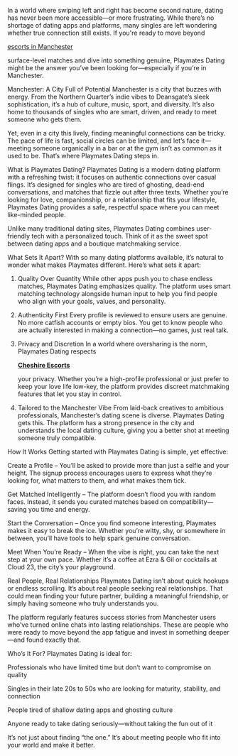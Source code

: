 In a world where swiping left and right has become second nature, dating has never been more accessible—or more frustrating. While there’s no shortage of dating apps and platforms, many singles are left wondering whether true connection still exists. If you're ready to move beyond <p><a href="https://www.playmatesescorts.co.uk/">escorts in Manchester</a></p>
 surface-level matches and dive into something genuine, Playmates Dating might be the answer you’ve been looking for—especially if you’re in Manchester.

Manchester: A City Full of Potential
Manchester is a city that buzzes with energy. From the Northern Quarter’s indie vibes to Deansgate’s sleek sophistication, it’s a hub of culture, music, sport, and diversity. It’s also home to thousands of singles who are smart, driven, and ready to meet someone who gets them.

Yet, even in a city this lively, finding meaningful connections can be tricky. The pace of life is fast, social circles can be limited, and let’s face it—meeting someone organically in a bar or at the gym isn’t as common as it used to be. That’s where Playmates Dating steps in.

What is Playmates Dating?
Playmates Dating is a modern dating platform with a refreshing twist: it focuses on authentic connections over casual flings. It’s designed for singles who are tired of ghosting, dead-end conversations, and matches that fizzle out after three texts. Whether you’re looking for love, companionship, or a relationship that fits your lifestyle, Playmates Dating provides a safe, respectful space where you can meet like-minded people.

Unlike many traditional dating sites, Playmates Dating combines user-friendly tech with a personalized touch. Think of it as the sweet spot between dating apps and a boutique matchmaking service.

What Sets It Apart?
With so many dating platforms available, it’s natural to wonder what makes Playmates different. Here’s what sets it apart:

1. Quality Over Quantity
While other apps push you to chase endless matches, Playmates Dating emphasizes quality. The platform uses smart matching technology alongside human input to help you find people who align with your goals, values, and personality.

2. Authenticity First
Every profile is reviewed to ensure users are genuine. No more catfish accounts or empty bios. You get to know people who are actually interested in making a connection—no games, just real talk.

3. Privacy and Discretion
In a world where oversharing is the norm, Playmates Dating respects <p><strong><a href="https://www.playmatesescorts.co.uk/cheshire-escorts/">Cheshire Escorts</a></strong></p>
 your privacy. Whether you’re a high-profile professional or just prefer to keep your love life low-key, the platform provides discreet matchmaking features that let you stay in control.

4. Tailored to the Manchester Vibe
From laid-back creatives to ambitious professionals, Manchester’s dating scene is diverse. Playmates Dating gets this. The platform has a strong presence in the city and understands the local dating culture, giving you a better shot at meeting someone truly compatible.

How It Works
Getting started with Playmates Dating is simple, yet effective:

Create a Profile – You’ll be asked to provide more than just a selfie and your height. The signup process encourages users to express what they’re looking for, what matters to them, and what makes them tick.

Get Matched Intelligently – The platform doesn’t flood you with random faces. Instead, it sends you curated matches based on compatibility—saving you time and energy.

Start the Conversation – Once you find someone interesting, Playmates makes it easy to break the ice. Whether you’re witty, shy, or somewhere in between, you’ll have tools to help spark genuine conversation.

Meet When You’re Ready – When the vibe is right, you can take the next step at your own pace. Whether it’s a coffee at Ezra & Gil or cocktails at Cloud 23, the city’s your playground.

Real People, Real Relationships
Playmates Dating isn’t about quick hookups or endless scrolling. It’s about real people seeking real relationships. That could mean finding your future partner, building a meaningful friendship, or simply having someone who truly understands you.

The platform regularly features success stories from Manchester users who’ve turned online chats into lasting relationships. These are people who were ready to move beyond the app fatigue and invest in something deeper—and found exactly that.

Who’s It For?
Playmates Dating is ideal for:

Professionals who have limited time but don’t want to compromise on quality

Singles in their late 20s to 50s who are looking for maturity, stability, and connection

People tired of shallow dating apps and ghosting culture

Anyone ready to take dating seriously—without taking the fun out of it

It’s not just about finding “the one.” It’s about meeting people who fit into your world and make it better.
